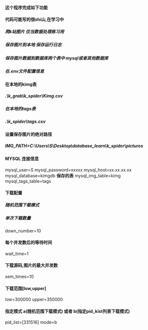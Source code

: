 #### 这个程序完成如下功能
#### 代码可能写的很shi山,在学习中
##### 爬k站图片 仅当数据处理练习用
##### 保存图片到本地 保存运行日志
##### 保存图片数据到数据库两个表中 mysql或者其他数据库 
##### 在.env文件配置信息

#### 在本地的kimg表
##### .\k_grab\k_spider\Kimg.csv
##### 在本地的tags表
##### .\k_spider\tags.csv

#### 设置保存图片的绝对路径
##### IMG_PATH=C:\Users\S\Desktop\database_learn\k_spider\pictures

#### MYSQL 连接信息
mysql_user=S
mysql_password=xxxxx
mysql_host=xx.xx.xx.xx
mysql_database=kimgdb
**保存的表**
mysql_img_table=kimg 
mysql_tags_table=tags

#### 下载配置
##### 随机范围下载模式
##### 单次下载数量
down_number=10
#### 每个并发数后的等待时间
wait_time=1
#### 下载源码,图片的最大并发数
sem_times=10
#### 下载范围[low,upper]
low=300000
upper=350000
#### 指定模式 a(随机范围下载模式) 或者 b(指定pid_kist列表下载模式) 
pid_list=[331516]
mode=b


